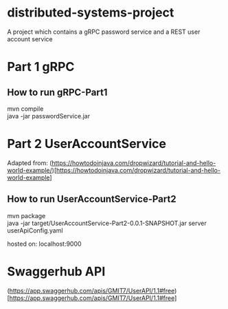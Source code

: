 # distributed-systems-project
A project which contains a gRPC password service and a REST user account service

# Part 1 gRPC
## How to run gRPC-Part1
mvn compile  
java -jar passwordService.jar

# Part 2 UserAccountService
Adapted from: (https://howtodoinjava.com/dropwizard/tutorial-and-hello-world-example/)[https://howtodoinjava.com/dropwizard/tutorial-and-hello-world-example]
## How to run UserAccountService-Part2
mvn package  
java -jar target/UserAccountService-Part2-0.0.1-SNAPSHOT.jar server userApiConfig.yaml  

hosted on: localhost:9000

# Swaggerhub API
(https://app.swaggerhub.com/apis/GMIT7/UserAPI/1.1#free)[https://app.swaggerhub.com/apis/GMIT7/UserAPI/1.1#free]
